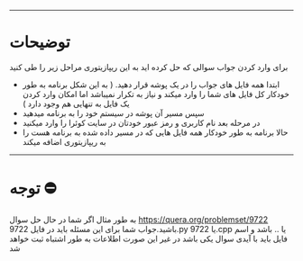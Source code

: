 ***
# توضیحات

برای وارد کردن جواب سوالی که حل کرده اید به این ریپازیتوری مراحل زیر را طی کنید
  * ابتدا همه فایل های جواب را در یک پوشه قرار دهید. ( به این شکل برنامه به طور خودکار کل فایل های شما را وارد میکند و نیاز به تکرار نمیباشد اما امکان وارد کردن یک فایل به تنهایی هم وجود دارد )
  * سپس مسیر آن پوشه در سیستم خود را به برنامه میدهید
  * در مرحله بعد نام کاربری و رمز عبور خودتان در سایت کوئرا را وارد میکنید
  * حالا برنامه به طور خودکار همه فایل هایی که در مسیر داده شده به برنامه هست را به ریپازیتوری اضافه میکند

***
# توجه ⛔
به طور مثال اگر شما در حال حل سوال https://quera.org/problemset/9722 باشید.جواب شما برای این مسئله باید در فایل 9722.py یا 9722.cpp یا .. باشد و اسم فایل باید با آیدی سوال یکی باشد در غیر این صورت اطلاعات به طور اشتباه ثبت خواهد شد
